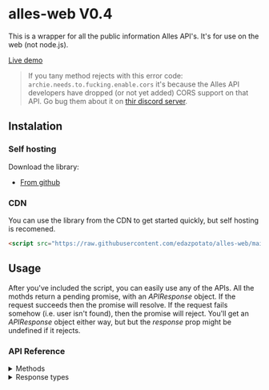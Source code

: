 # alles-web V0.4
This is a wrapper for all the public information Alles API's. It's for use on the web (not node.js).

[Live demo](https://edazpotato.github.io/alles-web "Click to see a live demo of the library's capabilities!")

> If you tany method rejects with this error code: `archie.needs.to.fucking.enable.cors` it's because the Alles API developers have dropped (or not yet added) CORS support on that API. Go bug them about it on [thir discord server]().

## Instalation

### Self hosting
Download the library:
- [From github](https://raw.githubusercontent.com/edazpotato/alles-web/main/alles-web.js)

### CDN
You can use the library from the CDN to get started quickly, but self hosting is recomened.
  ```html
  <script src="https://raw.githubusercontent.com/edazpotato/alles-web/main/alles-web.js"></script>
  ```

## Usage

After you've included the script, you can easily use any of the APIs.
All the mothds return a pending promise, with an *APIResponse* object. If the request succeeds then the promise will resolve. If the request fails somehow (i.e. user isn't found), then the promise will reject. You'll get an *APIResponse* object either way, but but the *response* prop might be undefined if it rejects.
### API Reference

<details><summary>Methods</summary>
Methods are sorted by what service they intergrate with. *alles.user* methods intergrate with the core Alles User system, *alles.discord* methods intergrate with the Alles Discord Account linking system, *alles.spotify* methods intergrate with the  Alles Spotify Listening Data system.
<details><summary>User methods</summary>
<details><summary>Alles User Name (different from Custom Username) + Alles User Tag > Alles userData</summary> 

```js
var userData = alles.user.nametag(name, tag);
```
example:
```js
alles.user.nametag("Edaz", "6521").catch(err=>console.error(err)).then(data=>console.log(data));
```
</details>
<details><summary>Alles Custom Username > Alles userData</summary>

```js
var userData = alles.user.username(customName);
```
example:
```js
alles.user.username("Archie").catch(err=>console.error(err)).then(data=>console.log(data));
```
</details>
<details><summary>Alles ID > Alles userData</summary>

```js
var userData = alles.user.id(userId);
```
example:
```js
alles.user.id("fbaf303e-8f5a-453e-aad6-6b7a0aea8a7d").catch(err=>console.error(err)).then(data=>console.log(data));
```
</details>
</details>
<details><summary>Discord methods</summary>
<details><summary>Alles ID > Alles discordData</summary>

```js
var discordData = alles.discord.allesId(allesId);
```
example:
```js
alles.discord.allesId("fbaf303e-8f5a-453e-aad6-6b7a0aea8a7d").catch(err=>console.error(err)).then(data=>console.log(data));
```
</details>
<details><summary>Discord ID > Alles discordData</summary> 

```js
var userData = alles.discord.id(discordId);
```
example:
```js
alles.discord.id("569414372959584256").catch(err=>console.error(err)).then(data=>console.log(data));
```
</details>
</details>
<details><summary>Spotify methods</summary>
<details><summary>Alles ID > listeningData</summary> 

```js
var listeningData = alles.spotify.allesId("fbaf303e-8f5a-453e-aad6-6b7a0aea8a7d");
```
example:
```js
alles.spotify.allesId("fbaf303e-8f5a-453e-aad6-6b7a0aea8a7d").catch(err=>console.error(err)).then(data=>console.log(data));
```
</details>
<details><summary>Spotify ID > Alles spotifyData</summary> 

```js
var listeningData = alles.spotify.id(spotifyId);
```
example:
```js
alles.spotify.id("j1q7eogtchl2avybqa78430ur").catch(err=>console.error(err)).then(data=>console.log(data));
```
</details>
</details>
</details>
<details><summary>Response types</summary>
All methods return an `APIResponse` object, which looks like this:
<details><summary>APIResponse</summary>
		
```js
{
	"status": "",        // Either 'success' or 'error'. If it is 'success' continue as normal. If it is 'error' consider showing errorMessage to your users.
	"errorMessage": "",  // This will have a human-readable (english) error message (will be null if there was not an eror).
	"errorCode": "",     // This ill be the error code that corolates with the error message so that you can implemnt your own error messages or translate them
	"response": {}       // An object that contains the response from that request, such as a `userData` or `listeningData` object.
}
```
example:
```json
{
	"status": "success",
	"errorMessage": null,
	"errorCode": null,
	"response": {
		"id": "00000000-0000-0000-0000-000000000000",
		"name": "Archie",
		"tag": "0001",
		"nickname": "Archie",
		"username": "archie",
		"xp": {
			"total": 3994,
			"level": 4,
			"levelXp": 694,
			"levelXpMax": 1300,
			"levelProgress": 0.5338461538461539
		},
		"plus": true,
		"createdAt": "2020-02-28T23:06:08.000Z",
		"cachedAt": "2020-11-12T07:11:56.000Z"
	}
}
```
</details>
<details><summary>userData</summary>

```js
{
	"id": "",                       // Alles user ID.
	"name": "",                     // User's name, i.e. Name#Tag.
	"tag": "",                      // User's discriminator tag, i.e. Name#Tag.
	"nickname": "",                 // User's nickname (will be null if none exists).
	"username": ,                   // Custom username, i.e. @Archie (will be null if none exists).
		"xp": {                 // XP object.
		"total": 420,           // User's total Alles XP.
		"level": 1,             // User's Alles level.
		"levelXp": 420,         // How much xp the user has toward the next level.
		"levelXpMax": 1000,     // The ammount of XP required to reach the next level.
		"levelProgress": 0.420  // Number that represnts the user's progress towards leveling up.
	},
	"plus": false,                  // True if the user has Alles +, otherwise false.
	"createdAt": "",                // Timestamp of when the user first registered their Alles account.
	"cachedAt": ""                  // Timestamp of when this data was last cached by the server.
}
```
example:
```json
{
	"id": "fbaf303e-8f5a-453e-aad6-6b7a0aea8a7d",
	"name": "Edaz",
	"tag": "6521",
	"nickname": "ΣDΛZ",
	"username": null,
	"xp": {
		"total": 954,
		"level": 1,
		"levelXp": 954,
		"levelXpMax": 1000,
		"levelProgress": 0.954
	},
	"plus": false,
	"createdAt": "2020-10-16T21:06:41.000Z",
	"cachedAt": "2020-11-12T06:56:57.000Z"
}
```
</details>
<details><summary>discordData</summary>

```js
{
	"alles": "",                   // Alles user ID.
	"discord": "",                 // Discord user ID.
	"createdAt": ""                // Timestamp of when the user first linkeed their Alles and Discord accounts.
}
```
example:
```json
{
	"alles": "fbaf303e-8f5a-453e-aad6-6b7a0aea8a7d",
	"discord": "569414372959584256",
	"createdAt": "2020-10-28T03:11:21.000Z"
}
```
</details>
<details><summary>spotifyData</summary>

```js
{
	"alles": "",                   // Alles user ID.
	"spotify": ""                  // Discord user ID.
}
```
example:
```json
{
	"alles": "fbaf303e-8f5a-453e-aad6-6b7a0aea8a7d",
	"spotify": "j1q7eogtchl2avybqa78430ur"
}
```
</details>
<details><summary>listeningData</summary>

```js
{
	"alles": "",                        // Alles user ID.
	"spotify": "",                      // Spotify ID.
	"checkedAt": "",                    // Timestamp of when the data was last checked with Spotify.
	"createdAt": "",                    // Timestamp of when the user started listening to this song.
	"item": {                           // Song object (null if the user isn't listening to anything right now)
		"id": "",                       // Song ID.
		"name": "",                     // Display name of the song.
		"playing": true,                // True if the song is playing, false if it's paused.
		"progress": 123,                // Number that indicates how far through the song the user is.
		"duration": 321,                // Number that indicates the length of the song.
		"explicit": false,              // True is the song is flaged as explicit, false if it isn't.
		"artists": [                    // Array of objects with information about the song artists.
			{                           // Artist object.
				"id": "",               // ID of the artist.
				"name": ""              // Display name of the artist.
			}
		]
	}
}
```
example:
```json
{
	"alles": "fbaf303e-8f5a-453e-aad6-6b7a0aea8a7d",
	"spotify": "j1q7eogtchl2avybqa78430ur",
	"checkedAt": "2020-11-12T06:59:46.000Z",
	"createdAt": "2020-10-28T03:11:21.000Z",
	"item": {
		"id": "0qcr5FMsEO85NAQjrlDRKo",
		"name": "Let It Go - From \"Frozen\"/Soundtrack Version",
		"playing": true,
		"progress": 1757,
		"duration": 223840,
		"explicit": false,
		"artists": [
			{
				"id": "73Np75Wv2tju61Eo9Zw4IR",
				"name": "Idina Menzel"
			}
		]
	}
}
```
</details>
</details>
</details>
